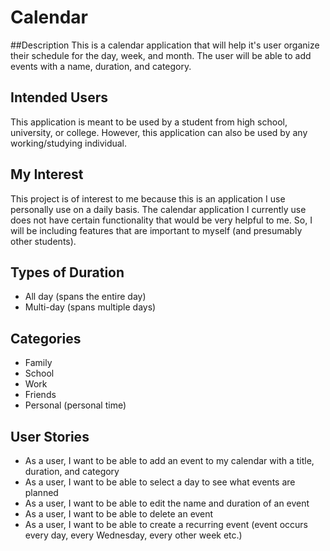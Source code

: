 # Calendar

##Description
This is a calendar application that will help it's user organize their schedule 
for the day, week, and month. The user will be able to add events with a 
name, duration, and category. 

## Intended Users

This application is meant to be used by a student from high school, 
university, or college. However, this application can also be used by any 
working/studying individual.

## My Interest

This project is of interest to me because this is an application I use 
personally use on a daily basis. The calendar application I currently use
does not have certain functionality that would be very helpful to me. So,
I will be including features that are important to myself (and presumably 
other students).

## Types of Duration
- All day (spans the entire day)
- Multi-day (spans multiple days)

## Categories
- Family
- School
- Work
- Friends
- Personal (personal time)

## User Stories 
- As a user, I want to be able to add an event to my calendar with a title, duration, and category
- As a user, I want to be able to select a day to see what events are planned
- As a user, I want to be able to edit the name and duration of an event
- As a user, I want to be able to delete an event
- As a user, I want to be able to create a recurring event (event occurs every day, every Wednesday,
every other week etc.)
